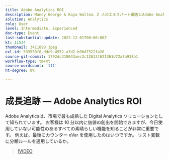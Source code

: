 ```yaml
---
title: Adobe Analytics ROI
description: Mandy George & Kaya Walton、2 人のエキスパート顧客とAdobe Analyticsユーザーに注目してください。 それぞれが、自分の最高のAdobe Analyticsのヒントやトリックを共有します。 セッションの後に、ライブで質問をする機会が続きます。 これを見逃したくない。
solution: Analytics
role: User
level: Intermediate, Experienced
doc-type: Event
last-substantial-update: 2022-12-01T00:00:00Z
kt: 11534
thumbnail: 3411898.jpeg
exl-id: 593550f8-ddc9-4552-a7d2-b96d7522fa20
source-git-commit: 1792dc318643aec2c12613f621361d72a7a918b1
workflow-type: tm+mt
source-wordcount: '111'
ht-degree: 0%

---
```


# 成長追跡 — Adobe Analytics ROI

Adobe Analyticsは、市場で最も成熟した Digital Analytics ソリューションとして知られています。 お客様は 10 分以内に価値の創出を開始できますが、今日使用していない可能性のあるすべての素晴らしい機能を知ることが非常に重要です。 例えば、最後にカウンター eVar を使用したのはいつですか。 リスト変数に分類ルールを適用しているか。

>[!VIDEO](https://video.tv.adobe.com/v/3411898/?quality=12&learn=on)
